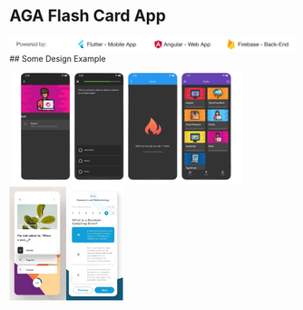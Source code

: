 # AGA Flash Card App

<img src="./preview/app-stack.png" alt="drawing" />
## Some Design Example

<img src="./preview/preview-1.png" alt="drawing" height="200"/><img src="./preview/preview-2.png" alt="drawing" width="100" height="200"/><img src="./preview/preview-3.png" alt="drawing" width="100" height="200"/>
